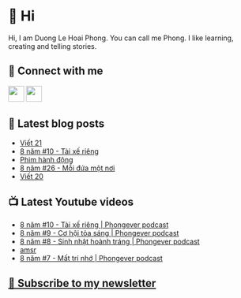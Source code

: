 # 👋 Hi

Hi, I am Duong Le Hoai Phong. You can call me Phong. I like learning, creating and telling stories.

## 🔗 Connect with me
[<img height="32" width="32" src="https://cdn.jsdelivr.net/npm/simple-icons@v3/icons/youtube.svg" />](https://www.youtube.com/channel/UCXykqt3V2-9bYXKWZRcH0rA)
[<img height="32" width="32" src="https://cdn.jsdelivr.net/npm/simple-icons@v3/icons/instagram.svg" />](https://www.instagram.com/phongever)

## 📝 Latest blog posts

<!-- BLOG-POST-LIST:START -->
- [Viết 21](https://phongever.substack.com/p/viet-21)
- [8 năm #10 - Tài xế riêng](https://phongever.substack.com/p/8-nam-10-tai-xe-rieng)
- [Phim hành động](https://phongever.substack.com/p/phim-hanh-ong)
- [8 năm #26 - Mỗi đứa một nơi](https://phongever.substack.com/p/8-nam-26-moi-ua-mot-noi)
- [Viết 20](https://phongever.substack.com/p/viet-20)
<!-- BLOG-POST-LIST:END -->

## 📺 Latest Youtube videos

<!-- YOUTUBE-VIDEO-LIST:START -->
- [8 năm #10 - Tài xế riêng | Phongever podcast](https://www.youtube.com/watch?v=dqO_wqxtq-A)
- [8 năm #9 - Cơ hội tỏa sáng | Phongever podcast](https://www.youtube.com/watch?v=6vb5JBY9ETY)
- [8 năm #8 - Sinh nhật hoành tráng | Phongever podcast](https://www.youtube.com/watch?v=6Jo9yfpGTdg)
- [amsr](https://www.youtube.com/watch?v=Dger9Qt1C6Q)
- [8 năm #7 - Mất trí nhớ | Phongever podcast](https://www.youtube.com/watch?v=zMPG78ObY8E)
<!-- YOUTUBE-VIDEO-LIST:END -->

## [💌 Subscribe to my newsletter](https://phongever.substack.com/)
